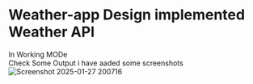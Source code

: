 # Weather-app Design implemented Weather API 

 In Working MODe  
 Check Some Output i have aaded some screenshots
![Screenshot 2025-01-27 200716](https://github.com/user-attachments/assets/b1897ed3-b37a-4131-96dd-4267cb08c034)
